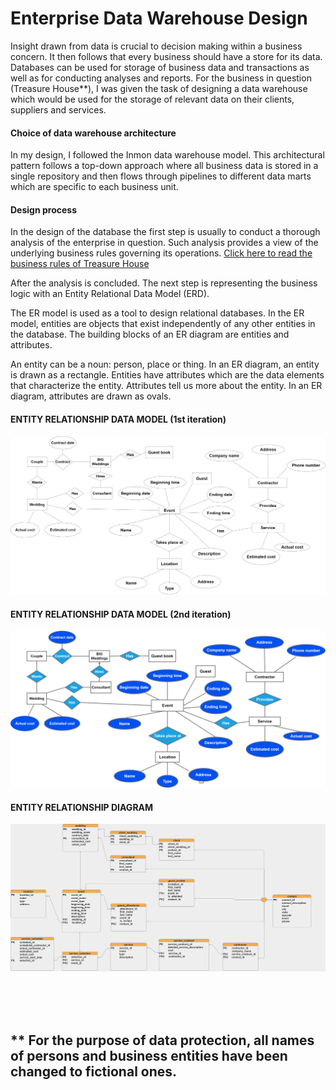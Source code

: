 # Enterprise Data Warehouse Design

Insight drawn from data is crucial to decision making within a business concern. It then follows that every business should have a store for its data. Databases can be used for storage of business data and transactions as well as for conducting analyses and reports. For the business in question (Treasure House**), I was given the task of designing a data warehouse which would be used for the storage of relevant data on their clients, suppliers and services. 

#### Choice of data warehouse architecture
In my design, I followed the Inmon data warehouse model. This architectural pattern follows a top-down approach where all business data is stored in a single repository and then flows through pipelines to different data marts which are specific to each business unit.

#### Design process
In the design of the database the first step is usually to conduct a thorough analysis of the enterprise in question. Such analysis provides a view of the underlying business rules governing its operations. [Click here to read the business rules of Treasure House](business_rules.md)

After the analysis is concluded. The next step is representing the business logic with an Entity Relational Data Model (ERD).

The ER model is used as a tool to design relational databases. In the ER model, entities are objects that exist independently of any other entities in the database. The building blocks of an ER diagram are entities and attributes. 

An entity can be a noun: person, place or thing. In an ER diagram, an entity is drawn as a rectangle. Entities have attributes which are the data elements that characterize the entity. Attributes tell us more about the entity. In an ER diagram, attributes are drawn as ovals. 


#### ENTITY RELATIONSHIP DATA MODEL (1st iteration)
![](images/erd%20logic%20first%20step.png)
<br>

#### ENTITY RELATIONSHIP DATA MODEL (2nd iteration)
![](images/erd%20logic%20second.drawio.png)
<br>

#### ENTITY RELATIONSHIP DIAGRAM 
![](images/bigweddingiii.png)

<br>
<br>

<br>

## ** For the purpose of data protection, all names of persons and business entities have been changed to fictional ones.
